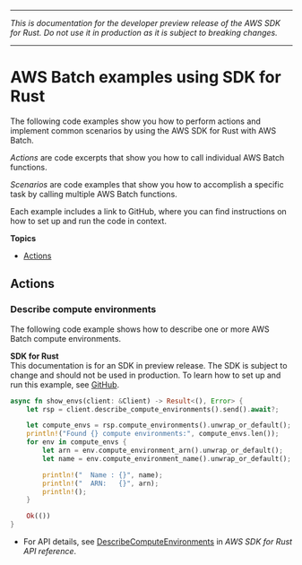 --------

 *This is documentation for the developer preview release of the AWS SDK for Rust\. Do not use it in production as it is subject to breaking changes\.* 

--------

# AWS Batch examples using SDK for Rust<a name="rust_batch_code_examples"></a>

The following code examples show you how to perform actions and implement common scenarios by using the AWS SDK for Rust with AWS Batch\.

*Actions* are code excerpts that show you how to call individual AWS Batch functions\.

*Scenarios* are code examples that show you how to accomplish a specific task by calling multiple AWS Batch functions\.

Each example includes a link to GitHub, where you can find instructions on how to set up and run the code in context\.

**Topics**
+ [Actions](#w14aac14b9c17c13)

## Actions<a name="w14aac14b9c17c13"></a>

### Describe compute environments<a name="batch_DescribeComputeEnvironments_rust_topic"></a>

The following code example shows how to describe one or more AWS Batch compute environments\.

**SDK for Rust**  
This documentation is for an SDK in preview release\. The SDK is subject to change and should not be used in production\.
 To learn how to set up and run this example, see [GitHub](https://github.com/awsdocs/aws-doc-sdk-examples/tree/main/rust_dev_preview/batch#code-examples)\. 
  

```rust
async fn show_envs(client: &Client) -> Result<(), Error> {
    let rsp = client.describe_compute_environments().send().await?;

    let compute_envs = rsp.compute_environments().unwrap_or_default();
    println!("Found {} compute environments:", compute_envs.len());
    for env in compute_envs {
        let arn = env.compute_environment_arn().unwrap_or_default();
        let name = env.compute_environment_name().unwrap_or_default();

        println!("  Name : {}", name);
        println!("  ARN:   {}", arn);
        println!();
    }

    Ok(())
}
```
+  For API details, see [DescribeComputeEnvironments](https://docs.rs/releases/search?query=aws-sdk) in *AWS SDK for Rust API reference*\. 